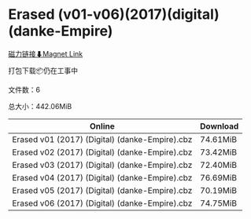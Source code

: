 # Erased (v01-v06)(2017)(digital)(danke-Empire)

[磁力链接⬇Magnet Link](magnet:?xt=urn:btih:32136be90076a5fa4c5a31eab7ba3f8ae5ecb524&dn=Erased%20%28v01-v06%29%282017%29%28digital%29%28danke-Empire%29)

打包下载📦仍在工事中

文件数：6

总大小：442.06MiB

Online | Download
--- | ---
Erased v01 (2017) (Digital) (danke-Empire).cbz | 74.61MiB
Erased v02 (2017) (Digital) (danke-Empire).cbz | 73.42MiB
Erased v03 (2017) (Digital) (danke-Empire).cbz | 72.40MiB
Erased v04 (2017) (Digital) (danke-Empire).cbz | 76.69MiB
Erased v05 (2017) (Digital) (danke-Empire).cbz | 70.19MiB
Erased v06 (2017) (Digital) (danke-Empire).cbz | 74.75MiB